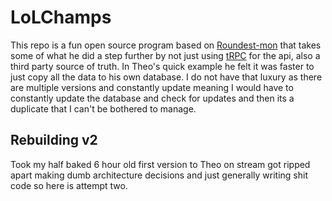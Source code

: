# LoLChamps

This repo is a fun open source program based on [Roundest-mon](https://github.com/TheoBr/roundest-mon) that takes some of what he did a step further by not just using [tRPC](https://trpc.io) for the api, also a third party source of truth.  In Theo's quick example he felt it was faster to just copy all the data to his own database.  I do not have that luxury as there are multiple versions and constantly update meaning I would have to constantly update the database and check for updates and then its a duplicate that I can't be bothered to manage.

## Rebuilding v2 
Took my half baked 6 hour old first version to Theo on stream got ripped apart making dumb architecture decisions and just generally writing shit code so here is attempt two. 
